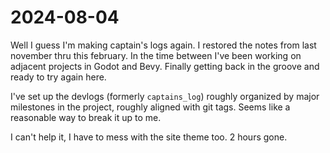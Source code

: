 # 2024-08-04
Well I guess I'm making captain's logs again. I restored the notes from last november thru this february. In the time
between I've been working on adjacent projects in Godot and Bevy. Finally getting back in the groove and ready to try
again here.

I've set up the devlogs (formerly `captains_log`) roughly organized by major milestones in the project, roughly aligned
with git tags. Seems like a reasonable way to break it up to me.

I can't help it, I have to mess with the site theme too. 2 hours gone.
